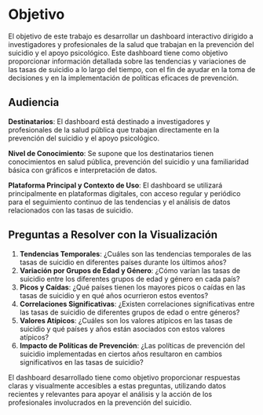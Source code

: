 # Objetivo

El objetivo de este trabajo es desarrollar un dashboard interactivo dirigido a investigadores y profesionales de la salud que trabajan en la prevención del suicidio y el apoyo psicológico. Este dashboard tiene como objetivo proporcionar información detallada sobre las tendencias y variaciones de las tasas de suicidio a lo largo del tiempo, con el fin de ayudar en la toma de decisiones y en la implementación de políticas eficaces de prevención.

## Audiencia

**Destinatarios**: El dashboard está destinado a investigadores y profesionales de la salud pública que trabajan directamente en la prevención del suicidio y el apoyo psicológico.

**Nivel de Conocimiento**: Se supone que los destinatarios tienen conocimientos en salud pública, prevención del suicidio y una familiaridad básica con gráficos e interpretación de datos.

**Plataforma Principal y Contexto de Uso**: El dashboard se utilizará principalmente en plataformas digitales, con acceso regular y periódico para el seguimiento continuo de las tendencias y el análisis de datos relacionados con las tasas de suicidio.

## Preguntas a Resolver con la Visualización

1. **Tendencias Temporales**: ¿Cuáles son las tendencias temporales de las tasas de suicidio en diferentes países durante los últimos años?
2. **Variación por Grupos de Edad y Género**: ¿Cómo varían las tasas de suicidio entre los diferentes grupos de edad y género en cada país?
3. **Picos y Caídas**: ¿Qué países tienen los mayores picos o caídas en las tasas de suicidio y en qué años ocurrieron estos eventos?
4. **Correlaciones Significativas**: ¿Existen correlaciones significativas entre las tasas de suicidio de diferentes grupos de edad o entre géneros?
5. **Valores Atípicos**: ¿Cuáles son los valores atípicos en las tasas de suicidio y qué países y años están asociados con estos valores atípicos?
6. **Impacto de Políticas de Prevención**: ¿Las políticas de prevención del suicidio implementadas en ciertos años resultaron en cambios significativos en las tasas de suicidio?

El dashboard desarrollado tiene como objetivo proporcionar respuestas claras y visualmente accesibles a estas preguntas, utilizando datos recientes y relevantes para apoyar el análisis y la acción de los profesionales involucrados en la prevención del suicidio.